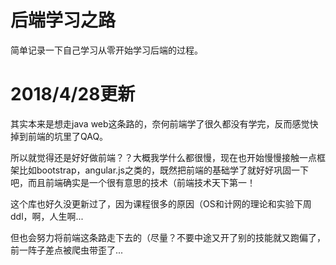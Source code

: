# 后端学习之路

简单记录一下自己学习从零开始学习后端的过程。

# 2018/4/28更新

其实本来是想走java web这条路的，奈何前端学了很久都没有学完，反而感觉快掉到前端的坑里了QAQ。

所以就觉得还是好好做前端？？大概我学什么都很慢，现在也开始慢慢接触一点框架比如bootstrap，angular.js之类的，既然把前端的基础学了就好好巩固一下吧，而且前端确实是一个很有意思的技术（前端技术天下第一！

这个库也好久没更新过了，因为课程很多的原因（OS和计网的理论和实验下周ddl，啊，人生啊...

但也会努力将前端这条路走下去的（尽量？不要中途又开了别的技能就又跑偏了，前一阵子差点被爬虫带歪了...
